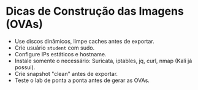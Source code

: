 # Dicas de Construção das Imagens (OVAs)

- Use discos dinâmicos, limpe caches antes de exportar.
- Crie usuário `student` com sudo.
- Configure IPs estáticos e hostname.
- Instale somente o necessário: Suricata, iptables, jq, curl, nmap (Kali já possui).
- Crie snapshot "clean" antes de exportar.
- Teste o lab de ponta a ponta antes de gerar as OVAs.